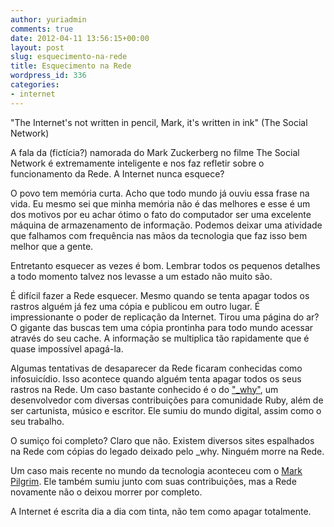 ```yaml
---
author: yuriadmin
comments: true
date: 2012-04-11 13:56:15+00:00
layout: post
slug: esquecimento-na-rede
title: Esquecimento na Rede
wordpress_id: 336
categories:
- internet
---
```


"The Internet's not written in pencil, Mark, it's written in ink" (The Social Network)

A fala da (fictícia?) namorada do Mark Zuckerberg no filme The Social Network é extremamente inteligente e nos faz refletir sobre o funcionamento da Rede. A Internet nunca esquece?

O povo tem memória curta. Acho que todo mundo já ouviu essa frase na vida. Eu mesmo sei que minha memória não é das melhores e esse é um dos motivos por eu achar ótimo o fato do computador ser uma excelente máquina de armazenamento de informação. Podemos deixar uma atividade que falhamos com frequência nas mãos da tecnologia que faz isso bem melhor que a gente.

Entretanto esquecer as vezes é bom. Lembrar todos os pequenos detalhes a todo momento talvez nos levasse a um estado não muito são.

É difícil fazer a Rede esquecer. Mesmo quando se tenta apagar todos os rastros alguém já fez uma cópia e publicou em outro lugar. É impressionante o poder de replicação da Internet. Tirou uma página do ar? O gigante das buscas tem uma cópia prontinha para todo mundo acessar através do seu cache. A informação se multiplica tão rapidamente que é quase impossível apagá-la.

Algumas tentativas de desaparecer da Rede ficaram conhecidas como infosuicídio. Isso acontece quando alguém tenta apagar todos os seus rastros na Rede. Um caso bastante conhecido é o do ["_why"](http://en.wikipedia.org/wiki/Why_the_lucky_stiff), um desenvolvedor com diversas contribuições para comunidade Ruby, além de ser cartunista, músico e escritor. Ele sumiu do mundo digital, assim como o seu trabalho.

O sumiço foi completo? Claro que não. Existem diversos sites espalhados na Rede com cópias do legado deixado pelo _why. Ninguém morre na Rede.

Um caso mais recente no mundo da tecnologia aconteceu com o [Mark Pilgrim](http://en.wikipedia.org/wiki/Mark_Pilgrim_\(software_developer\)). Ele também sumiu junto com suas contribuições, mas a Rede novamente não o deixou morrer por completo.

A Internet é escrita dia a dia com tinta, não tem como apagar totalmente.
